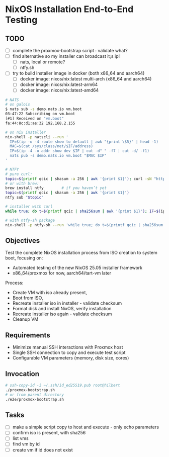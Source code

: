 # NixOS Installation End-to-End Testing

## TODO

- [ ] complete the proxmox-bootstrap script : validate what?
- [ ] find alternative so my installer can broadcast it;s ip!
  - [ ] nats, local or remote?
  - [ ] ntfy.sh
- [ ] try to build installer image in docker (both x86_64 and aarch64)
  - [ ] docker image: nixos/nix:latest multi-arch (x86_64 and aarch64)
  - [ ] docker image: nixos/nix:latest-arm64
  - [ ] docker image: nixos/nix:latest-amd64

```bash
# NATS
# on galois
$ nats sub -s demo.nats.io vm.boot
03:47:22 Subscribing on vm.boot
[#1] Received on "vm.boot"
fa:44:8c:d1:ae:32 192.168.2.155

# on nix installer
nix-shell -p natscli --run '
  IF=$(ip -o -4 route show to default | awk "{print \$5}" | head -1)
  MAC=$(cat /sys/class/net/$IF/address)
  IP=$(ip -4 -o addr show dev $IF | cut -d" " -f7 | cut -d/ -f1)
  nats pub -s demo.nats.io vm.boot "$MAC $IP"
'

# NTFY
# pure curl:
topic=$(printf qcic | shasum -a 256 | awk '{print $1}'); curl -sN "https://ntfy.sh/$topic/sse" | sed -u -n 's/^data: //p'
# or with brew:
brew install ntfy        # if you haven’t yet
topic=$(printf qcic | shasum -a 256 | awk '{print $1}')
ntfy sub "$topic"

# installer with curl
while true; do t=$(printf qcic | sha256sum | awk '{print $1}'); IF=$(ip -o -4 route show to default | awk '{print $5;exit}'); MAC=$(cat /sys/class/net/$IF/address); IP=$(ip -4 -o addr show dev $IF | awk '{print $4}' | cut -d/ -f1); curl -sX POST https://ntfy.sh/$t -d "$MAC $IP"; sleep 5; done

# with ntfy-sh package
nix-shell -p ntfy-sh --run 'while true; do t=$(printf qcic | sha256sum | awk "{print \$1}"); IF=$(ip -o -4 route show to default | awk "{print \$5;exit}"); MAC=$(cat /sys/class/net/$IF/address); IP=$(ip -4 -o addr show dev $IF | awk "{print \$4}" | cut -d/ -f1); ntfy publish "https://ntfy.sh/$t" "$MAC $IP"; sleep 5; done'

```

## Objectives

Test the complete NixOS installation process from ISO creation to system boot, focusing on:

- Automated testing of the new NixOS 25.05 installer framework
- x86_64/proxmox for now, aarch64/tart-vm later

Process:

- Create VM with iso already present,
- Boot from ISO,
- Recreate installer iso in installer - validate checksum
- Format disk and install NixOS, verify installation
- Recreate installer iso again - validate checksum
- Cleanup VM

## Requirements

- Minimize manual SSH interactions with Proxmox host
- Single SSH connection to copy and execute test script
- Configurable VM parameters (memory, disk size, cores)

## Invocation

```bash
# ssh-copy-id -i ~/.ssh/id_ed25519.pub root@hilbert
./proxmox-bootstrap.sh
# or from parent directory
./e2e/proxmox-bootstrap.sh
```

## Tasks

- [ ] make a simple script copy to host and execute - only echo parameters
- [ ] confirm iso is present, with sha256
- [ ] list vms
- [ ] find vm by id
- [ ] create vm if id does not exist